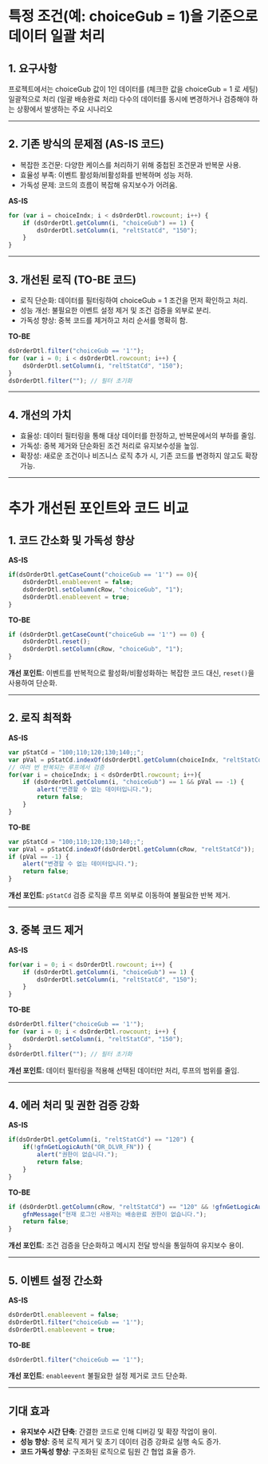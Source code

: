 # 특정 조건(예: choiceGub = 1)을 기준으로 데이터 일괄 처리

## 1. 요구사항
프로젝트에서는 choiceGub 값이 1인 데이터를 (체크한 값을 choiceGub = 1 로 세팅) 일괄적으로 처리 (일괄 배송완료 처리)
다수의 데이터를 동시에 변경하거나 검증해야 하는 상황에서 발생하는 주요 시나리오

---

## 2. 기존 방식의 문제점 (AS-IS 코드)
- 복잡한 조건문: 다양한 케이스를 처리하기 위해 중첩된 조건문과 반복문 사용.
- 효율성 부족: 이벤트 활성화/비활성화를 반복하며 성능 저하.
- 가독성 문제: 코드의 흐름이 복잡해 유지보수가 어려움.

**AS-IS**
```javascript
for (var i = choiceIndx; i < dsOrderDtl.rowcount; i++) {
    if (dsOrderDtl.getColumn(i, "choiceGub") == 1) {
        dsOrderDtl.setColumn(i, "reltStatCd", "150");
    }
}
```

---

## 3. 개선된 로직 (TO-BE 코드)
- 로직 단순화: 데이터를 필터링하여 choiceGub = 1 조건을 먼저 확인하고 처리.
- 성능 개선: 불필요한 이벤트 설정 제거 및 조건 검증을 외부로 분리.
- 가독성 향상: 중복 코드를 제거하고 처리 순서를 명확히 함.

**TO-BE**
```javascript
dsOrderDtl.filter("choiceGub == '1'");
for (var i = 0; i < dsOrderDtl.rowcount; i++) {
    dsOrderDtl.setColumn(i, "reltStatCd", "150");
}
dsOrderDtl.filter(""); // 필터 초기화
```

---

## 4. 개선의 가치
- 효율성: 데이터 필터링을 통해 대상 데이터를 한정하고, 반복문에서의 부하를 줄임.
- 가독성: 중복 제거와 단순화된 조건 처리로 유지보수성을 높임.
- 확장성: 새로운 조건이나 비즈니스 로직 추가 시, 기존 코드를 변경하지 않고도 확장 가능.

---

# 추가 개선된 포인트와 코드 비교

## 1. 코드 간소화 및 가독성 향상
**AS-IS**
```javascript
if(dsOrderDtl.getCaseCount("choiceGub == '1'") == 0){
    dsOrderDtl.enableevent = false;
    dsOrderDtl.setColumn(cRow, "choiceGub", "1");
    dsOrderDtl.enableevent = true;
}
```

**TO-BE**
```javascript
if (dsOrderDtl.getCaseCount("choiceGub == '1'") == 0) {
    dsOrderDtl.reset();
    dsOrderDtl.setColumn(cRow, "choiceGub", "1");
}
```

**개선 포인트**: 이벤트를 반복적으로 활성화/비활성화하는 복잡한 코드 대신, `reset()`을 사용하여 단순화.

---

## 2. 로직 최적화
**AS-IS**
```javascript
var pStatCd = "100;110;120;130;140;;";
var pVal = pStatCd.indexOf(dsOrderDtl.getColumn(choiceIndx, "reltStatCd"));
// 여러 번 반복되는 루프에서 검증
for(var i = choiceIndx; i < dsOrderDtl.rowcount; i++){
    if (dsOrderDtl.getColumn(i, "choiceGub") == 1 && pVal == -1) {
        alert("변경할 수 없는 데이터입니다.");
        return false;
    }
}
```

**TO-BE**
```javascript
var pStatCd = "100;110;120;130;140;;";
var pVal = pStatCd.indexOf(dsOrderDtl.getColumn(cRow, "reltStatCd"));
if (pVal == -1) {
    alert("변경할 수 없는 데이터입니다.");
    return false;
}
```

**개선 포인트**: `pStatCd` 검증 로직을 루프 외부로 이동하여 불필요한 반복 제거.

---

## 3. 중복 코드 제거
**AS-IS**
```javascript
for(var i = 0; i < dsOrderDtl.rowcount; i++) {
    if (dsOrderDtl.getColumn(i, "choiceGub") == 1) {
        dsOrderDtl.setColumn(i, "reltStatCd", "150");
    }
}
```

**TO-BE**
```javascript
dsOrderDtl.filter("choiceGub == '1'");
for (var i = 0; i < dsOrderDtl.rowcount; i++) {
    dsOrderDtl.setColumn(i, "reltStatCd", "150");
}
dsOrderDtl.filter(""); // 필터 초기화
```

**개선 포인트**: 데이터 필터링을 적용해 선택된 데이터만 처리, 루프의 범위를 줄임.

---

## 4. 에러 처리 및 권한 검증 강화
**AS-IS**
```javascript
if(dsOrderDtl.getColumn(i, "reltStatCd") == "120") {
    if(!gfnGetLogicAuth("OR_DLVR_FN")) {
        alert("권한이 없습니다.");
        return false;
    }
}
```

**TO-BE**
```javascript
if (dsOrderDtl.getColumn(cRow, "reltStatCd") == "120" && !gfnGetLogicAuth("OR_DLVR_FN")) {
    gfnMessage("현재 로그인 사용자는 배송완료 권한이 없습니다.");
    return false;
}
```

**개선 포인트**: 조건 검증을 단순화하고 메시지 전달 방식을 통일하여 유지보수 용이.

---

## 5. 이벤트 설정 간소화
**AS-IS**
```javascript
dsOrderDtl.enableevent = false;
dsOrderDtl.filter("choiceGub == '1'");
dsOrderDtl.enableevent = true;
```

**TO-BE**
```javascript
dsOrderDtl.filter("choiceGub == '1'");
```

**개선 포인트**: `enableevent` 불필요한 설정 제거로 코드 단순화.

---

## 기대 효과
- **유지보수 시간 단축**: 간결한 코드로 인해 디버깅 및 확장 작업이 용이.
- **성능 향상**: 중복 로직 제거 및 초기 데이터 검증 강화로 실행 속도 증가.
- **코드 가독성 향상**: 구조화된 로직으로 팀원 간 협업 효율 증가.

